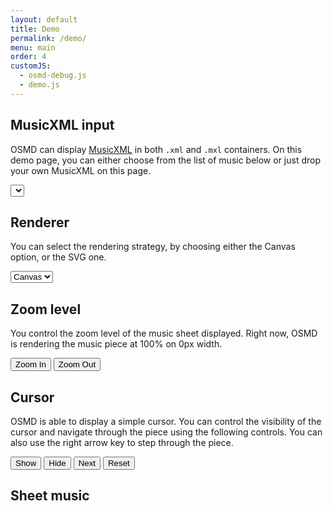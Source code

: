 ```yaml
---
layout: default
title: Demo
permalink: /demo/
menu: main
order: 4
customJS:
  - osmd-debug.js
  - demo.js
---
```


## MusicXML input
OSMD can display [MusicXML][0] in both `.xml` and `.mxl` containers. On this demo page, you can either choose from the list of music below or just drop your own MusicXML on this page.

<select id="select" class="btn btn-demo"></select>

## Renderer
You can select the rendering strategy, by choosing either the Canvas option, or the SVG one.

<select id="backend-select" class="btn btn-demo" value="canvas">
    <option value="canvas">Canvas</option>>
    <option value="svg">SVG</option>
</select>

## Zoom level
You control the zoom level of the music sheet displayed. Right now, OSMD is rendering the music piece at <span id="zoom-str">100</span>% on <span id="size-str">0</span>px width.

<input type="button" value="Zoom In" id="zoom-in-btn" class="btn btn-demo"/>
<input type="button" value="Zoom Out" id="zoom-out-btn" class="btn btn-demo"/>

## Cursor
OSMD is able to display a simple cursor. You can control the visibility of the cursor and navigate through the piece using the following controls. You can also use the right arrow key to step through the piece.

<input type="button" value="Show" id="show-cursor-btn" class="btn btn-demo"/>
<input type="button" value="Hide" id="hide-cursor-btn" class="btn btn-demo"/>
<input type="button" value="Next" id="next-cursor-btn" class="btn btn-demo"/>
<input type="button" value="Reset" id="reset-cursor-btn" class="btn btn-demo"/>

## Sheet music
<div id="error-container" class="error-container"></div>
<div id="osmd-demo-canvas"></div>

[0]: https://www.musicxml.com/

